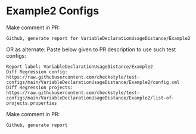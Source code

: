 # Example2 Configs
Make comment in PR:
```
Github, generate report for VariableDeclarationUsageDistance/Example2
```
OR as alternate:
Paste below given to PR description to use such test configs:
```
Report label: VariableDeclarationUsageDistance/Example2
Diff Regression config: https://raw.githubusercontent.com/checkstyle/test-configs/main/VariableDeclarationUsageDistance/Example2/config.xml
Diff Regression projects: https://raw.githubusercontent.com/checkstyle/test-configs/main/VariableDeclarationUsageDistance/Example2/list-of-projects.properties
```
Make comment in PR:
```
Github, generate report
```
